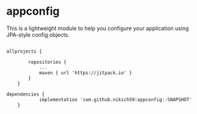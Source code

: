# appconfig
This is a lightweight module to help you configure your application using JPA-style config objects.

<code>
allprojects { <br>
		repositories {
			...
			maven { url 'https://jitpack.io' }
		}
	}
</code>

<code>
dependencies {
	        implementation 'com.github.nikich59:appconfig:-SNAPSHOT'
	}
</code>

